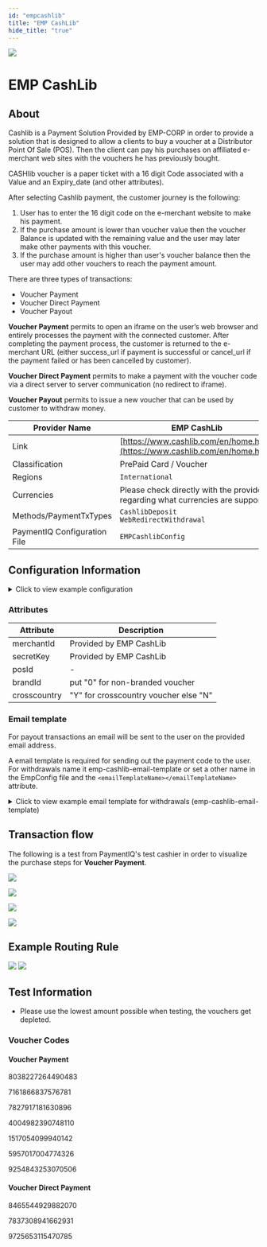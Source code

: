```yaml
--- 
id: "empcashlib" 
title: "EMP CashLib"
hide_title: "true"
---
```

 
![](/img/providers/logos/empcashlib.png)

# EMP CashLib

## About
Cashlib is a Payment Solution Provided by EMP-CORP in order to provide a solution that is designed to allow a clients to buy a voucher at a Distributor Point Of Sale (POS). Then the client can pay his purchases on affiliated e-merchant web sites with the vouchers he has previously bought.

CASHlib voucher is a paper ticket with a 16 digit Code associated with a Value and an Expiry_date (and other attributes).

After selecting Cashlib payment, the customer journey is the following:

1. User has to enter the 16 digit code on the e-merchant website to make his payment.
2. If the purchase amount is lower than voucher value then the voucher Balance is updated with the remaining value and the user may later make other payments with this voucher.
3. If the purchase amount is higher than user's voucher balance then the user may add other vouchers to reach the payment amount.

There are three types of transactions:
- Voucher Payment
- Voucher Direct Payment
- Voucher Payout

**Voucher Payment** permits to open an iframe on the user’s web browser and entirely processes the payment with the connected customer. After completing the payment process, the customer is returned to the e-merchant URL (either success_url if payment is successful or cancel_url if the payment failed or has been cancelled by customer).

**Voucher Direct Payment** permits to make a payment with the voucher code via a direct server to server communication (no redirect to iframe).

**Voucher Payout** permits to issue a new voucher that can be used by customer to withdraw money.

| Provider Name                | EMP CashLib                                                                     |
|------------------------------|---------------------------------------------------------------------------------|
| Link                         | [https://www.cashlib.com/en/home.html](https://www.cashlib.com/en/home.html)    |
| Classification               | PrePaid Card / Voucher                                                          |
| Regions                      | `International`                                                                 |
| Currencies                   | Please check directly with the provider regarding what currencies are supported |
| Methods/PaymentTxTypes       | `CashlibDeposit`<br/> `WebRedirectWithdrawal`                                   |
| PaymentIQ Configuration File | `EMPCashlibConfig`                                                              |


## Configuration Information

<details>
<summary>Click to view example configuration</summary>

<br/>

```xml
not available
```

</details>

### Attributes

| Attribute    | Description                           |
|--------------|---------------------------------------|
| merchantId   | Provided by EMP CashLib               |
| secretKey    | Provided by EMP CashLib               |
| posId        | -                                     |
| brandId      | put "0" for non-branded voucher       |
| crosscountry | "Y" for crosscountry voucher else "N" |

### Email template

For payout transactions an email will be sent to the user on the provided email address.

A email template is required for sending out the payment code to the user.
For withdrawals name it emp-cashlib-email-template or set a other name in the EmpConfig file and the ```<emailTemplateName></emailTemplateName>``` attribute.

<details>
<summary>Click to view example email template for withdrawals (emp-cashlib-email-template)</summary>
<br/>

```html
<div class='content-container'>
    <div class='logo-container' >
        <img src="https://cashlib.com/app/uploads/2019/10/logo.png" alt="Cashlib">
    </div>
    <ul class='instruction-list'>
        <li>Use the following code to use voucher</li>
        <li>${code}</li>
        <li>Voucher code is valid until ${expiryDate}</li>
    </ul>
</div>
```
</details>

## Transaction flow

The following is a test from PaymentIQ's test cashier in order to visualize the purchase steps for **Voucher Payment**.


![](/img/providers/cashlib01.png)

![](/img/providers/cashlib02.png)

![](/img/providers/cashlib03.png)

![](/img/providers/cashlib04.png)

## Example Routing Rule

![](/img/providers/routing/cashlib.png)
![](/img/providers/routing/cashlib_payouts.png)

## Test Information

- Please use the lowest amount possible when testing, the vouchers get depleted.

### Voucher Codes

#### Voucher Payment

8038227264490483

7161866837576781

7827917181630896

4004982390748110

1517054099940142

5957017004774326

9254843253070506

#### Voucher Direct Payment

8465544929882070

7837308941662931

9725653115470785
